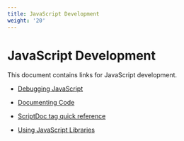 ```yaml
---
title: JavaScript Development
weight: '20'
---
```


# JavaScript Development

This document contains links for JavaScript development.

* [Debugging JavaScript](/guide/Axway_Appcelerator_Studio/Axway_Appcelerator_Studio_Guide/Web_Development/JavaScript_Development/Debugging_JavaScript/)

* [Documenting Code](/guide/Axway_Appcelerator_Studio/Axway_Appcelerator_Studio_Guide/Web_Development/JavaScript_Development/Documenting_Code/)

* [ScriptDoc tag quick reference](/guide/Axway_Appcelerator_Studio/Axway_Appcelerator_Studio_Guide/Web_Development/JavaScript_Development/ScriptDoc_tag_quick_reference/)

* [Using JavaScript Libraries](/guide/Axway_Appcelerator_Studio/Axway_Appcelerator_Studio_Guide/Web_Development/JavaScript_Development/Using_JavaScript_Libraries/)
